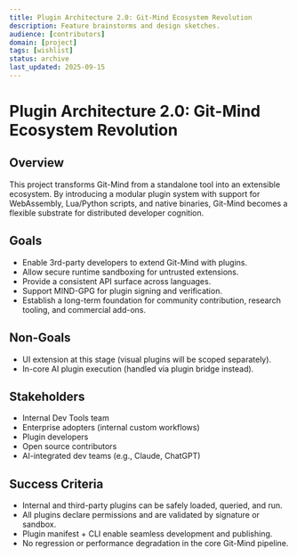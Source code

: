 ```yaml
---
title: Plugin Architecture 2.0: Git-Mind Ecosystem Revolution
description: Feature brainstorms and design sketches.
audience: [contributors]
domain: [project]
tags: [wishlist]
status: archive
last_updated: 2025-09-15
---
```


# Plugin Architecture 2.0: Git-Mind Ecosystem Revolution

## Overview

This project transforms Git-Mind from a standalone tool into an extensible ecosystem. By introducing a modular plugin system with support for WebAssembly, Lua/Python scripts, and native binaries, Git-Mind becomes a flexible substrate for distributed developer cognition.

## Goals

- Enable 3rd-party developers to extend Git-Mind with plugins.
- Allow secure runtime sandboxing for untrusted extensions.
- Provide a consistent API surface across languages.
- Support MIND-GPG for plugin signing and verification.
- Establish a long-term foundation for community contribution, research tooling, and commercial add-ons.

## Non-Goals

- UI extension at this stage (visual plugins will be scoped separately).
- In-core AI plugin execution (handled via plugin bridge instead).

## Stakeholders

- Internal Dev Tools team
- Enterprise adopters (internal custom workflows)
- Plugin developers
- Open source contributors
- AI-integrated dev teams (e.g., Claude, ChatGPT)

## Success Criteria

- Internal and third-party plugins can be safely loaded, queried, and run.
- All plugins declare permissions and are validated by signature or sandbox.
- Plugin manifest + CLI enable seamless development and publishing.
- No regression or performance degradation in the core Git-Mind pipeline.
